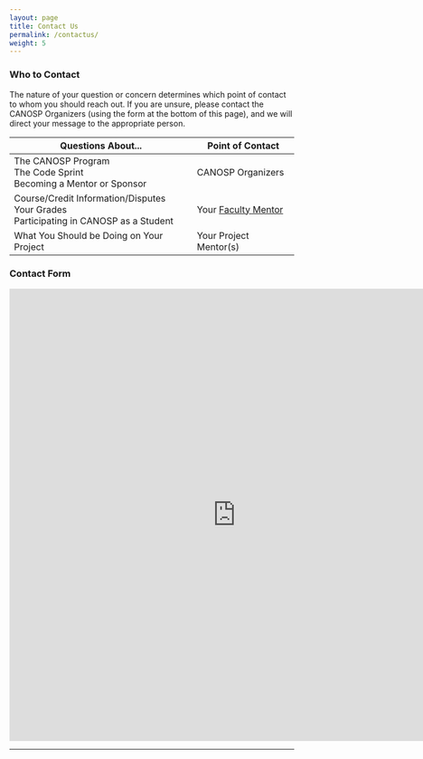 ```yaml
---
layout: page
title: Contact Us
permalink: /contactus/
weight: 5
---
```


### Who to Contact
The nature of your question or concern determines which point of contact to whom you should reach out.  If you are unsure, please contact the CANOSP Organizers (using the form at the bottom of this page), and we will direct your message to the appropriate person.

| Questions About... | Point of Contact |
|----------------------------|------------------|
| The CANOSP Program <br /> The Code Sprint <br /> Becoming a Mentor or Sponsor | CANOSP Organizers |
| Course/Credit Information/Disputes <br /> Your Grades <br /> Participating in CANOSP as a Student | Your [Faculty Mentor](/faculty) |
| What You Should be Doing on Your Project | Your Project Mentor(s) |


### Contact Form
<iframe src="https://docs.google.com/forms/d/e/1FAIpQLSddGk53-FHIUbhydczsPfygeO3grF2wyCcyF8E8VLsNWZBphA/viewform?embedded=true" width="800" height="800" frameborder="0" marginheight="0" marginwidth="0">Loading…</iframe>

***
